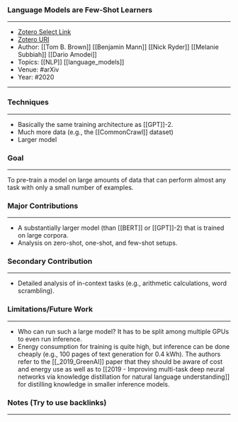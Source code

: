 
### Language Models are Few-Shot Learners
---
- [Zotero Select Link](zotero://select/groups/2480461/items/VCN5QM27)
- [Zotero URI](https://www.zotero.org/groups/2480461/items/VCN5QM27)
- Author: [[Tom B. Brown]] [[Benjamin Mann]] [[Nick Ryder]] [[Melanie Subbiah]] [[Dario Amodei]]
- Topics: [[NLP]] [[language_models]]
- Venue: #arXiv 
- Year: #2020
---

### Techniques
---
- Basically the same training architecture as [[GPT]]-2.
- Much more data (e.g., the [[CommonCrawl]] dataset) 
- Larger model

### Goal
---
To pre-train a model on large amounts of data that can perform almost any task with only a small number of examples.

### Major Contributions
---
- A substantially larger model (than [[BERT]] or [[GPT]]-2) that is trained on large corpora.
- Analysis on zero-shot, one-shot, and few-shot setups.

### Secondary Contribution
---
-  Detailed analysis of in-context tasks (e.g., arithmetic calculations, word scrambling).

### Limitations/Future Work
---
- Who can run such a large model? It has to be split among multiple GPUs to even run inference.
- Energy consumption for training is quite high, but inference can be done cheaply (e.g., 100 pages of text generation for 0.4 kWh). The authors refer to the [[_2019_GreenAI]] paper that they should be aware of cost and energy use as well as to [[2019 - Improving multi-task deep neural
networks via knowledge distillation for natural language understanding]] for distilling knowledge in smaller inference models.

### Notes (Try to use backlinks)
---
